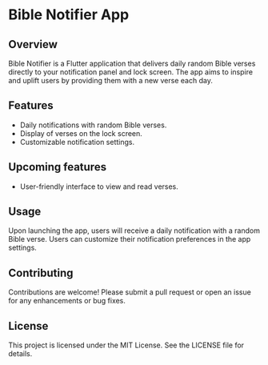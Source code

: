 # Bible Notifier App

## Overview
Bible Notifier is a Flutter application that delivers daily random Bible verses directly to your notification panel and lock screen. The app aims to inspire and uplift users by providing them with a new verse each day.

## Features
- Daily notifications with random Bible verses.
- Display of verses on the lock screen.
- Customizable notification settings.

## Upcoming features
- User-friendly interface to view and read verses.

## Usage
Upon launching the app, users will receive a daily notification with a random Bible verse. Users can customize their notification preferences in the app settings.

## Contributing
Contributions are welcome! Please submit a pull request or open an issue for any enhancements or bug fixes.

## License
This project is licensed under the MIT License. See the LICENSE file for details.
